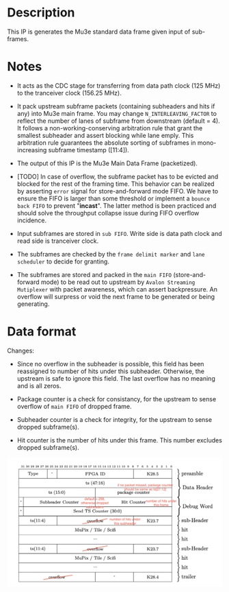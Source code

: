# **Description**

This IP is generates the Mu3e standard data frame given input of sub-frames.

# **Notes**

* It acts as the CDC stage for transferring from data path clock (125 MHz) to the tranceiver clock (156.25 MHz). 

* It pack upstream subframe packets (containing subheaders and hits if any) into Mu3e main frame. You may change `N_INTERLEAVING_FACTOR` to reflect the number of lanes of subframe from downstream (default = 4). It follows a non-working-conserving arbitration rule that grant the smallest subheader and assert blocking while lane emply. This arbitration rule guarantees the absolute sorting of subframes in mono-increasing subframe timestamp ([11:4]). 

* The output of this IP is the Mu3e Main Data Frame (packetized).

* [TODO] In case of overflow, the subframe packet has to be evicted and blocked for the rest of the framing time. This behavior can be realized by asserting `error` signal for store-and-forward mode FIFO. We have to ensure the FIFO is larger than some threshold or implement a `bounce back FIFO` to prevent "**incast**". The latter method is been practiced and should solve the throughput collapse issue during FIFO overflow incidence. 

* Input subframes are stored in `sub FIFO`. Write side is data path clock and read side is tranceiver clock. 

* The subframes are checked by the `frame delimit marker` and `lane scheduler` to decide for granting. 

* The subframes are stored and packed in the `main FIFO` (store-and-forward mode) to be read out to upstream by `Avalon Streaming Mutiplexer` with packet awareness, which can assert backpressure. An overflow will surpress or void the next frame to be generated or being generating. 

# **Data format**

Changes: 

* Since no overflow in the subheader is possible, this field has been reassigned to number of hits under this subheader. Otherwise, the upstream is safe to ignore this field. The last overflow has no meaning and is all zeros. 

* Package counter is a check for consistancy, for the upstream to sense overflow of `main FIFO` of dropped frame. 

* Subheader counter is a check for integrity, for the upstream to sense dropped subframe(s).

* Hit counter is the number of hits under this frame. This number excludes dropped subframe(s). 


![Data Frame!](./frame_mod.png "Data Frame")

